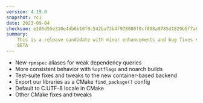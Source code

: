 ```yaml
---
version: 4.19.0
snapshot: rc1
date: 2023-09-04
checksum: e105d55e310e4db6b10f0c542ba73b4f978080f0cf008a9785d1829b5f7a630c
summary:
    This is a release candidate with minor enhancements and bug fixes since
    BETA
---
```


* New `rpmspec` aliases for weak dependency queries
* More consistent behavior with `%optflags` and noarch builds
* Test-suite fixes and tweaks to the new container-based backend
* Export our libraries as a CMake `find_package()` config
* Default to C.UTF-8 locale in CMake
* Other CMake fixes and tweaks
